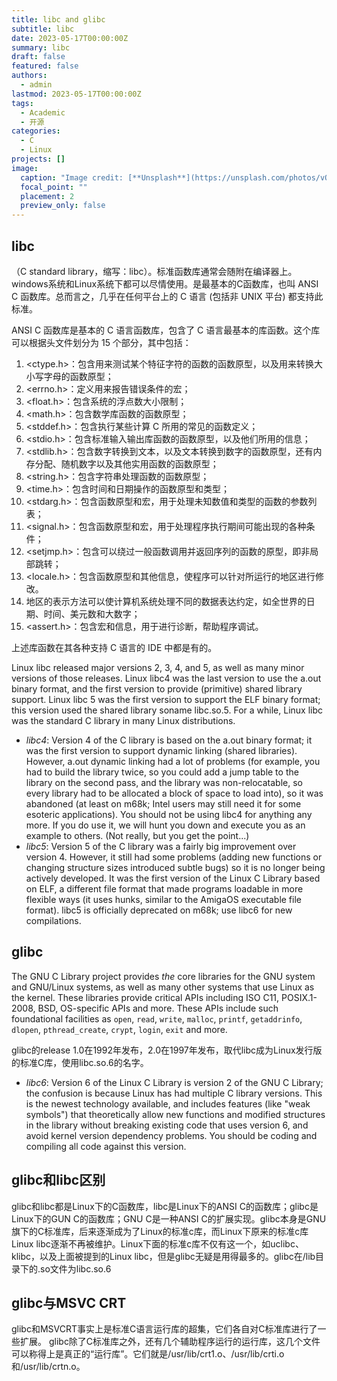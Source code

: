 ```yaml
---
title: libc and glibc
subtitle: libc
date: 2023-05-17T00:00:00Z
summary: libc
draft: false
featured: false
authors:
  - admin
lastmod: 2023-05-17T00:00:00Z
tags:
  - Academic
  - 开源
categories:
  - C
  - Linux
projects: []
image:
  caption: "Image credit: [**Unsplash**](https://unsplash.com/photos/vOTBmRh3-7I)"
  focal_point: ""
  placement: 2
  preview_only: false
---
```


## libc

（C standard library，缩写：libc）。标准函数库通常会随附在编译器上。windows系统和Linux系统下都可以尽情使用。是最基本的C函数库，也叫 ANSI C 函数库。总而言之，几乎在任何平台上的 C 语言 (包括非 UNIX 平台) 都支持此标准。

 ANSI C 函数库是基本的 C 语言函数库，包含了 C 语言最基本的库函数。这个库可以根据头文件划分为 15 个部分，其中包括： 

1. <ctype.h>：包含用来测试某个特征字符的函数的函数原型，以及用来转换大小写字母的函数原型；
2. <errno.h>：定义用来报告错误条件的宏；
3. <float.h>：包含系统的浮点数大小限制；
4. <math.h>：包含数学库函数的函数原型；
5. <stddef.h>：包含执行某些计算 C 所用的常见的函数定义；
6. <stdio.h>：包含标准输入输出库函数的函数原型，以及他们所用的信息；
7. <stdlib.h>：包含数字转换到文本，以及文本转换到数字的函数原型，还有内存分配、随机数字以及其他实用函数的函数原型；
8. <string.h>：包含字符串处理函数的函数原型；
9. <time.h>：包含时间和日期操作的函数原型和类型；
10. <stdarg.h>：包含函数原型和宏，用于处理未知数值和类型的函数的参数列表；
11. <signal.h>：包含函数原型和宏，用于处理程序执行期间可能出现的各种条件；
12. <setjmp.h>：包含可以绕过一般函数调用并返回序列的函数的原型，即非局部跳转；
13. <locale.h>：包含函数原型和其他信息，使程序可以针对所运行的地区进行修改。
14. 地区的表示方法可以使计算机系统处理不同的数据表达约定，如全世界的日期、时间、美元数和大数字；
15. <assert.h>：包含宏和信息，用于进行诊断，帮助程序调试。

上述库函数在其各种支持 C 语言的 IDE 中都是有的。

 Linux libc released major versions 2, 3, 4, and 5, as well as many minor versions of those releases.  Linux libc4 was the last  version to use the a.out binary format, and the first version to provide (primitive) shared library support.  Linux libc 5 was the first version to support the ELF binary format; this version used the shared library soname libc.so.5.  For a while, Linux libc was the standard C library in many Linux distributions.

- *libc4*: Version 4 of the C library is based on the a.out binary format; it was the first version to support dynamic linking (shared libraries). However, a.out dynamic linking had a lot of problems (for example, you had to build the library twice, so you could add a jump table to the library on the second pass, and the library was non-relocatable, so every library had to be allocated a block of space to load into), so it was abandoned (at least on m68k; Intel users may still need it for some esoteric applications). You should not be using libc4 for anything any more. If you do use it, we will hunt you down and execute you as an example to others. (Not really, but you get the point...)
- *libc5*: Version 5 of the C library was a fairly big improvement over version 4. However, it still had some problems (adding new functions or changing structure sizes introduced subtle bugs) so it is no longer being actively developed. It was the first version of the Linux C Library based on ELF, a different file format that made programs loadable in more flexible ways (it uses hunks, similar to the AmigaOS executable file format). libc5 is officially deprecated on m68k; use libc6 for new compilations.

## glibc

The GNU C Library project provides *the* core libraries for the GNU system and GNU/Linux systems, as well as many other systems that use Linux as the kernel. These libraries provide critical APIs including ISO C11, POSIX.1-2008, BSD, OS-specific APIs and more. These APIs include such foundational facilities as `open`, `read`, `write`, `malloc`, `printf`, `getaddrinfo`, `dlopen`, `pthread_create`, `crypt`, `login`, `exit` and more.

glibc的release 1.0在1992年发布，2.0在1997年发布，取代libc成为Linux发行版的标准C库，使用libc.so.6的名字。

* *libc6*: Version 6 of the Linux C Library is version 2 of the GNU C Library; the confusion is because Linux has had multiple C library versions. This is the newest technology available, and includes features (like "weak symbols") that theoretically allow new functions and modified structures in the library without breaking existing code that uses version 6, and avoid kernel version dependency problems. You should be coding and compiling all code against this version.

## glibc和libc区别

glibc和libc都是Linux下的C函数库，libc是Linux下的ANSI C的函数库；glibc是Linux下的GUN C的函数库；GNU C是一种ANSI C的扩展实现。glibc本身是GNU旗下的C标准库，后来逐渐成为了Linux的标准c库，而Linux下原来的标准c库Linux libc逐渐不再被维护。Linux下面的标准c库不仅有这一个，如uclibc、klibc，以及上面被提到的Linux libc，但是glibc无疑是用得最多的。glibc在/lib目录下的.so文件为libc.so.6

## glibc与MSVC CRT

glibc和MSVCRT事实上是标准C语言运行库的超集，它们各自对C标准库进行了一些扩展。
glibc除了C标准库之外，还有几个辅助程序运行的运行库，这几个文件可以称得上是真正的“运行库”。它们就是/usr/lib/crt1.o、/usr/lib/crti.o和/usr/lib/crtn.o。